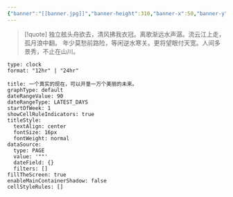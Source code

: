 ```yaml
---
{"banner":"[[banner.jpg]]","banner-height":310,"banner-x":50,"banner-y":50,"banner-display":"cover","cssclasses":["disable-custom-css"],"dg-publish":true,"dg-home":"false","permalink":"//homepage/metabolism/","tags":["gardenEntry"],"dgPassFrontmatter":true,"created":"2025-02-15T17:52:26.110+08:00","updated":"2025-02-25T23:36:06.667+08:00"}
---
```



> [!quote] 独立舷头舟欲去，清风拂我衣冠。离歌渐远水声潺。流云江上走，孤月浪中翻。
> 年少莫愁前路险，等闲逆水寒关。更将望眼付天宽。人间多景秀，不止在山川。

```widgets
type: clock
format: "12hr" | "24hr"
```

```contributionGraph
title: 一个真实的现在，可以开垦一万个美丽的未来。
graphType: default
dateRangeValue: 90
dateRangeType: LATEST_DAYS
startOfWeek: 1
showCellRuleIndicators: true
titleStyle:
  textAlign: center
  fontSize: 16px
  fontWeight: normal
dataSource:
  type: PAGE
  value: '""'
  dateField: {}
  filters: []
fillTheScreen: true
enableMainContainerShadow: false
cellStyleRules: []

```
